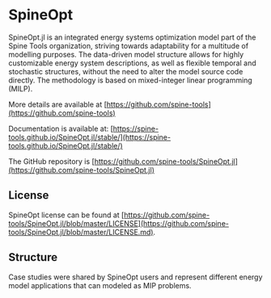 # SpineOpt

SpineOpt.jl is an integrated energy systems optimization model part of the Spine Tools organization, striving towards adaptability for a multitude of modelling purposes.
The data-driven model structure allows for highly customizable energy system descriptions, as well as flexible temporal and stochastic structures, without the need to alter the model source code directly. The methodology is based on mixed-integer linear programming (MILP).

More details are available at [https://github.com/spine-tools](https://github.com/spine-tools)

Documentation is available at: [https://spine-tools.github.io/SpineOpt.jl/stable/](https://spine-tools.github.io/SpineOpt.jl/stable/)

The GitHub repository is [https://github.com/spine-tools/SpineOpt.jl](https://github.com/spine-tools/SpineOpt.jl)

## License

SpineOpt license can be found at [https://github.com/spine-tools/SpineOpt.jl/blob/master/LICENSE](https://github.com/spine-tools/SpineOpt.jl/blob/master/LICENSE.md).

## Structure

Case studies were shared by SpineOpt users and represent different energy model applications that can modeled as MIP problems.